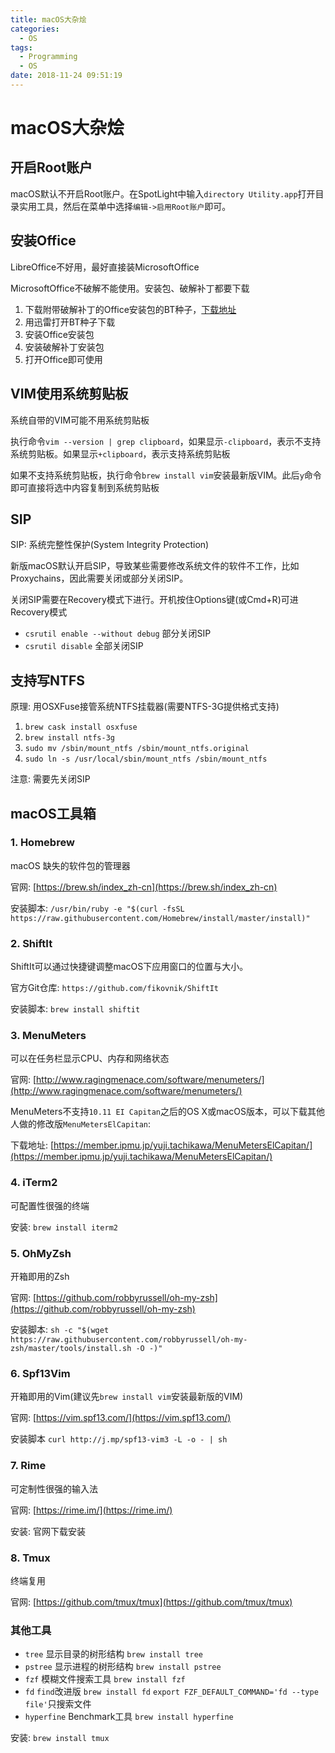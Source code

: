 ```yaml
---
title: macOS大杂烩
categories:
  - OS
tags:
  - Programming
  - OS
date: 2018-11-24 09:51:19
---
```


# macOS大杂烩

## 开启Root账户

macOS默认不开启Root账户。在SpotLight中输入`directory Utility.app`打开目录实用工具，然后在菜单中选择`编辑->启用Root账户`即可。

## 安装Office

LibreOffice不好用，最好直接装MicrosoftOffice

MicrosoftOffice不破解不能使用。安装包、破解补丁都要下载

1. 下载附带破解补丁的Office安装包的BT种子，[下载地址](https://xclient.info/s/office-for-mac.html?t=4f0a4020107b06666625a478471f636d2fd280d2)
2. 用迅雷打开BT种子下载
3. 安装Office安装包
4. 安装破解补丁安装包
5. 打开Office即可使用

## VIM使用系统剪贴板

系统自带的VIM可能不用系统剪贴板

执行命令`vim --version | grep clipboard`，如果显示`-clipboard`，表示不支持系统剪贴板。如果显示`+clipboard`，表示支持系统剪贴板

如果不支持系统剪贴板，执行命令`brew install vim`安装最新版VIM。此后`y`命令即可直接将选中内容复制到系统剪贴板

<!--more-->

## SIP

 SIP: 系统完整性保护(System Integrity Protection)

 新版macOS默认开启SIP，导致某些需要修改系统文件的软件不工作，比如Proxychains，因此需要关闭或部分关闭SIP。
 
 关闭SIP需要在Recovery模式下进行。开机按住Options键(或Cmd+R)可进Recovery模式


 - `csrutil enable --without debug` 部分关闭SIP
 - `csrutil disable` 全部关闭SIP

## 支持写NTFS

原理: 用OSXFuse接管系统NTFS挂载器(需要NTFS-3G提供格式支持)

1. `brew cask install osxfuse`
2. `brew install ntfs-3g`
3. `sudo mv /sbin/mount_ntfs /sbin/mount_ntfs.original`
4. `sudo ln -s /usr/local/sbin/mount_ntfs /sbin/mount_ntfs`

注意: 需要先关闭SIP

## macOS工具箱

### 1. Homebrew

macOS 缺失的软件包的管理器

官网: [https://brew.sh/index_zh-cn](https://brew.sh/index_zh-cn)

安装脚本: `/usr/bin/ruby -e "$(curl -fsSL https://raw.githubusercontent.com/Homebrew/install/master/install)"`

### 2. ShiftIt

ShiftIt可以通过快捷键调整macOS下应用窗口的位置与大小。

官方Git仓库: `https://github.com/fikovnik/ShiftIt`

安装脚本: `brew install shiftit`

### 3. MenuMeters

可以在任务栏显示CPU、内存和网络状态

官网: [http://www.ragingmenace.com/software/menumeters/](http://www.ragingmenace.com/software/menumeters/)

MenuMeters不支持`10.11 EI Capitan`之后的OS X或macOS版本，可以下载其他人做的修改版`MenuMetersElCapitan`:

下载地址: [https://member.ipmu.jp/yuji.tachikawa/MenuMetersElCapitan/](https://member.ipmu.jp/yuji.tachikawa/MenuMetersElCapitan/)

### 4. iTerm2

可配置性很强的终端

安装: `brew install iterm2`

### 5. OhMyZsh

开箱即用的Zsh

官网: [https://github.com/robbyrussell/oh-my-zsh](https://github.com/robbyrussell/oh-my-zsh)

安装脚本: `sh -c "$(wget https://raw.githubusercontent.com/robbyrussell/oh-my-zsh/master/tools/install.sh -O -)"`

### 6. Spf13Vim

开箱即用的Vim(建议先`brew install vim`安装最新版的VIM)

官网: [https://vim.spf13.com/](https://vim.spf13.com/)

安装脚本 `curl http://j.mp/spf13-vim3 -L -o - | sh`

### 7. Rime

可定制性很强的输入法

官网: [https://rime.im/](https://rime.im/)

安装: 官网下载安装

### 8. Tmux

终端复用

官网: [https://github.com/tmux/tmux](https://github.com/tmux/tmux)

### 其他工具

- `tree` 显示目录的树形结构 `brew install tree`
- `pstree` 显示进程的树形结构 `brew install pstree`
- `fzf` 模糊文件搜索工具 `brew install fzf`
- `fd` `find`改进版 `brew install fd` `export FZF_DEFAULT_COMMAND='fd --type file'`只搜索文件
- `hyperfine` Benchmark工具 `brew install hyperfine`

安装: `brew install tmux`

